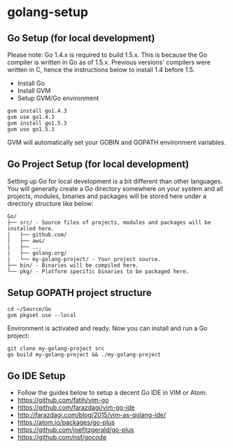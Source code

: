 # golang-setup

## Go Setup (for local development)
Please note: Go 1.4.x is required to build 1.5.x. This is because the Go compiler is written in Go as of 1.5.x. Previous versions' compilers were written in C, hence the instructions below to install 1.4 before 1.5.

* Install Go
* Install GVM
* Setup GVM/Go environment

```
gvm install go1.4.3
gvm use go1.4.3
gvm install go1.5.3
gvm use go1.5.3
```

GVM will automatically set your GOBIN and GOPATH environment variables.

## Go Project Setup (for local development)
Setting up Go for local development is a bit different than other languages. You will generally create a Go directory somewhere on your system and all projects, modules, binaries and packages will be stored here under a directory structure like below:

```
Go/
├── src/ - Source files of projects, modules and packages will be installed here.
│   ├── github.com/
│   ├── aws/
|   ├── ...
|   ├── golang.org/
|   └── my-golang-project/ - Your project source.
├── bin/ - Binaries will be compiled here.
└── pkg/ - Platform specific binaries to be packaged here.
```

## Setup GOPATH project structure
```
cd ~/Source/Go
gvm pkgset use --local
```

Environment is activated and ready. Now you can install and run a Go project:
```
git clone my-golang-project src
go build my-golang-project && ./my-golang-project
```

## Go IDE Setup
* Follow the guides below to setup a decent Go IDE in VIM or Atom.
* https://github.com/fatih/vim-go
* https://github.com/farazdagi/vim-go-ide
* http://farazdagi.com/blog/2015/vim-as-golang-ide/
* https://atom.io/packages/go-plus
* https://github.com/joefitzgerald/go-plus
* https://github.com/nsf/gocode
